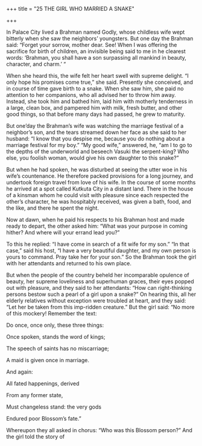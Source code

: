 +++
title = "25 THE GIRL WHO MARRIED A SNAKE"

+++

In Palace City lived a Brahman named Godly, whose childless wife wept bitterly when she saw the neighbors’ youngsters. But one day the Brahman said: “Forget your sorrow, mother dear. See\! When I was offering the sacrifice for birth of children, an invisible being said to me in he clearest words: ‘Brahman, you shall have a son surpassing all mankind in beauty, character, and charm.’ “

When she heard this, the wife felt her heart swell with supreme delight. “I only hope his promises come true,” she said. Presently she conceived, and in course of time gave birth to a snake. When she saw him, she paid no attention to her companions, who all advised her to throw him away. Instead, she took him and bathed him, laid him with motherly tenderness in a large, clean box, and pampered him with milk, fresh butter, and other good things, so that before many days had passed, he grew to maturity.

But one’day the Brahman’s wife was watching the marriage festival of a neighbor’s son, and the tears streamed down her face as she said to her husband: “I know that you despise me, because you do nothing about a marriage festival for my boy.” “My good wife,” answered, he, “am I to go to the depths of the underworld and beseech Vasuki the serpent-king? Who else, you foolish woman, would give his own daughter to this snake?”

But when he had spoken, he was disturbed at seeing the utter woe in his wife’s countenance. He therefore packed provisions for a long journey, and undertook foreign travel from love of his wife. In the course of some months he arrived at a spot called Kutkuta City in a distant land. There in the house of a kinsman whom he could visit with pleasure since each respected the other’s character, he was hospitably received, was given a bath, food, and the like, and there he spent the night.

Now at dawn, when he paid his respects to his Brahman host and made ready to depart, the other asked him: “What was your purpose in coming hither? And where will your errand lead you?”

To this he replied: “I have come in search of a fit wife for my son.” “In that case,” said his host, “I have a very beautiful daughter, and my own person is yours to command. Pray take her for your son.” So the Brahman took the girl with her attendants and returned to his own place.

But when the people of the country beheld her incomparable opulence of beauty, her supreme loveliness and superhuman graces, their eyes popped out with pleasure, and they said to her attendants: “How can right-thinking persons bestow such a pearl of a girl upon a snake?” On hearing this, all her elderly relatives without exception were troubled at heart, and they said: “Let her be taken from this imp-ridden creature.” But the girl said: “No more of this mockery\! Remember the text:

Do once, once only, these three things:

Once spoken, stands the word of kings;

The speech of saints has no miscarriage;

A maid is given once in marriage.

And again:

All fated happenings, derived

From any former state,

Must changeless stand: the very gods

Endured poor Blossom’s fate.”

Whereupon they all asked in chorus: “Who was this Blossom person?” And the girl told the story of
